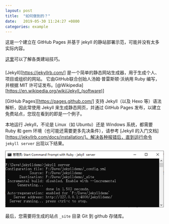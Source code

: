 ```yaml
---
layout: post
title:  "如何做到的？"
date:   2019-05-30 11:24:27 +0800
categories: example
---
```


这是一个建立在 GitHub Pages 并基于 jekyll 的静站部署示范，可能并没有太多实际内容。

[这里](http://www.thailycare.com/blog/)可以了解各类建站技巧。

### 

[Jekyll][https://jekyllrb.com/] 是一个简单的静态网站生成器，用于生成个人、项目或组织的网站。 它由GitHub联合创始人汤姆·普雷斯顿·沃纳用 Ruby 编写，并根据 MIT 许可证发布。[@Wikipedia][https://en.wikipedia.org/wiki/Jekyll_(software)]

[GitHub Pages][https://pages.github.com/] 支持 Jekyll（以及 Hexo 等）语法解析，因此常使用 Jekyll 来生成静态网页，并通过 GitHub Pages 发布，以建立免费站点，您现在看到的即是一个例子。

本地运行 Jekyll，不论是 Linux（如 Ubuntu）还是 Windows 系统，都需要 Ruby 和 gem 环境（也可能还需要更多先决条件），请参考 [Jekyll 的入门文档][https://jekyllrb.com/docs/installation/]。解决各种报错后，直到运行命令 `jekyll server` 出现以下结果。

![jekyll-server](/images/jekyll-server.png)

最后，您需要将生成的站点 `_site` 目录 Git 到 github 存储库。